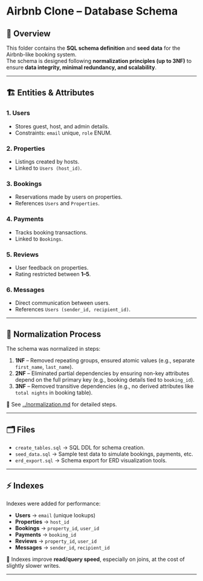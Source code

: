 # Airbnb Clone – Database Schema

## 📌 Overview
This folder contains the **SQL schema definition** and **seed data** for the Airbnb-like booking system.  
The schema is designed following **normalization principles (up to 3NF)** to ensure **data integrity, minimal redundancy, and scalability**.

---

## 🏗️ Entities & Attributes
### 1. Users
- Stores guest, host, and admin details.
- Constraints: `email` unique, `role` ENUM.

### 2. Properties
- Listings created by hosts.
- Linked to `Users (host_id)`.

### 3. Bookings
- Reservations made by users on properties.
- References `Users` and `Properties`.

### 4. Payments
- Tracks booking transactions.
- Linked to `Bookings`.

### 5. Reviews
- User feedback on properties.
- Rating restricted between **1–5**.

### 6. Messages
- Direct communication between users.
- References `Users (sender_id, recipient_id)`.

---

## 🧹 Normalization Process
The schema was normalized in steps:

1. **1NF** – Removed repeating groups, ensured atomic values (e.g., separate `first_name`, `last_name`).  
2. **2NF** – Eliminated partial dependencies by ensuring non-key attributes depend on the full primary key (e.g., booking details tied to `booking_id`).  
3. **3NF** – Removed transitive dependencies (e.g., no derived attributes like `total nights` in booking table).  

📄 See [../normalization.md](../normalization.md) for detailed steps.

---

## 🗂️ Files
- `create_tables.sql` → SQL DDL for schema creation.  
- `seed_data.sql` → Sample test data to simulate bookings, payments, etc.  
- `erd_export.sql` → Schema export for ERD visualization tools.  

---

## ⚡ Indexes
Indexes were added for performance:
- **Users** → `email` (unique lookups)
- **Properties** → `host_id`
- **Bookings** → `property_id`, `user_id`
- **Payments** → `booking_id`
- **Reviews** → `property_id`, `user_id`
- **Messages** → `sender_id`, `recipient_id`

📌 Indexes improve **read/query speed**, especially on joins, at the cost of slightly slower writes.

---

